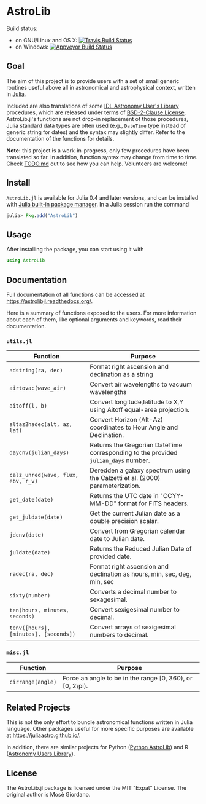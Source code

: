 # AstroLib

Build status:
* on GNU/Linux and OS X: [![Travis Build Status](https://travis-ci.org/giordano/AstroLib.jl.svg?branch=master)](https://travis-ci.org/giordano/AstroLib.jl)
* on Windows: [![Appveyor Build Status](https://ci.appveyor.com/api/projects/status/jfa9e54lv92rqd3m?svg=true)](https://ci.appveyor.com/project/giordano/astrolib-jl)

Goal
----

The aim of this project is to provide users with a set of small generic routines
useful above all in astronomical and astrophysical context, written in
[Julia](http://julialang.org/).

Included are also translations of some
[IDL Astronomy User's Library](http://idlastro.gsfc.nasa.gov/homepage.html)
procedures, which are released under terms of
[BSD-2-Clause License](http://idlastro.gsfc.nasa.gov/idlfaq.html#A14).
AstroLib.jl's functions are not drop-in replacement of those procedures, Julia
standard data types are often used (e.g., `DateTime` type instead of generic
string for dates) and the syntax may slightly differ.  Refer to the
documentation of the functions for details.

**Note:** this project is a work-in-progress, only few procedures have been
translated so far.  In addition, function syntax may change from time to time.
Check [TODO.md](https://github.com/giordano/AstroLib.jl/blob/master/TODO.md) out
to see how you can help.  Volunteers are welcome!

Install
------------

`AstroLib.jl` is available for Julia 0.4 and later versions, and can be
installed with
[Julia built-in package manager](http://docs.julialang.org/en/stable/manual/packages/).
In a Julia session run the command

```julia
julia> Pkg.add("AstroLib")
```

Usage
-----

After installing the package, you can start using it with

```julia
using AstroLib
```

Documentation
-------------

Full documentation of all functions can be accessed at https://astrolibjl.readthedocs.org/.

Here is a summary of functions exposed to the users.  For more information about
each of them, like optional arguments and keywords, read their documentation.

### `utils.jl` ###

Function | Purpose
-------- | -------
`adstring(ra, dec)` | Format right ascension and declination as a string
`airtovac(wave_air)` | Convert air wavelengths to vacuum wavelengths
`aitoff(l, b)` | Convert longitude,latitude to X,Y using Aitoff equal-area projection.
`altaz2hadec(alt, az, lat)` | Convert Horizon (Alt-Az) coordinates to Hour Angle and Declination.
`daycnv(julian_days)` | Returns the Gregorian DateTime corresponding to the provided `julian_days` number.
`calz_unred(wave, flux, ebv, r_v)` | Deredden a galaxy spectrum using the Calzetti et al. (2000) parameterization.
`get_date(date)` | Returns the UTC date in "CCYY-MM-DD" format for FITS headers.
`get_juldate(date)` | Get the current Julian date as a double precision scalar.
`jdcnv(date)` | Convert from Gregorian calendar date to Julian date.
`juldate(date)` | Returns the Reduced Julian Date of provided date.
`radec(ra, dec)` | Format right ascension and declination as hours, min, sec, deg, min, sec
`sixty(number)` | Converts a decimal number to sexagesimal.
`ten(hours, minutes, seconds)` | Convert sexigesimal number to decimal.
`tenv([hours], [minutes], [seconds])` | Convert arrays of sexigesimal numbers to decimal.

### `misc.jl` ###

Function | Purpose
-------- | -------
`cirrange(angle)` | Force an angle to be in the range [0, 360), or [0, 2\pi).

Related Projects
----------------

This is not the only effort to bundle astronomical functions written in Julia
language.  Other packages useful for more specific purposes are available at
https://juliaastro.github.io/.

In addition, there are similar projects for Python
([Python AstroLib](http://www.hs.uni-hamburg.de/DE/Ins/Per/Czesla/PyA/PyA/pyaslDoc/pyasl.html))
and R
([Astronomy Users Library](http://rpackages.ianhowson.com/cran/astrolibR/)).

License
-------

The AstroLib.jl package is licensed under the MIT "Expat" License.  The original
author is Mosè Giordano.
